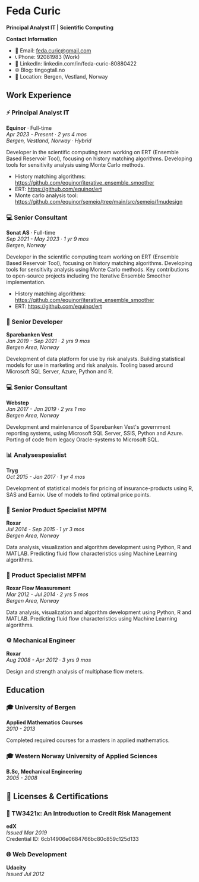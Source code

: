 # Feda Curic
**Principal Analyst IT | Scientific Computing**

**Contact Information**
- 📧 Email: feda.curic@gmail.com
- 📞 Phone: 92081983 (Work)
- 💼 LinkedIn: linkedin.com/in/feda-curic-80880422
- 🌐 Blog: tingogtall.no
- 📍 Location: Bergen, Vestland, Norway

## Work Experience

### ⚡ Principal Analyst IT
**Equinor** · Full-time  
*Apr 2023 - Present · 2 yrs 4 mos*  
*Bergen, Vestland, Norway · Hybrid*

Developer in the scientific computing team working on ERT (Ensemble Based Reservoir Tool), focusing on history matching algorithms. Developing tools for sensitivity analysis using Monte Carlo methods.
- History matching algorithms: https://github.com/equinor/iterative_ensemble_smoother
- ERT: https://github.com/equinor/ert
- Monte carlo analysis tool: https://github.com/equinor/semeio/tree/main/src/semeio/fmudesign

### 💻 Senior Consultant
**Sonat AS** · Full-time  
*Sep 2021 - May 2023 · 1 yr 9 mos*  
*Bergen, Norway*

Developer in the scientific computing team working on ERT (Ensemble Based Reservoir Tool), focusing on history matching algorithms. Developing tools for sensitivity analysis using Monte Carlo methods. Key contributions to open-source projects including the Iterative Ensemble Smoother implementation.
- History matching algorithms: https://github.com/equinor/iterative_ensemble_smoother
- ERT: https://github.com/equinor/ert

### 💾 Senior Developer
**Sparebanken Vest**  
*Jan 2019 - Sep 2021 · 2 yrs 9 mos*  
*Bergen Area, Norway*

Development of data platform for use by risk analysts. Building statistical models for use in marketing and risk analysis. Tooling based around Microsoft SQL Server, Azure, Python and R.

### 💻 Senior Consultant
**Webstep**  
*Jan 2017 - Jan 2019 · 2 yrs 1 mo*  
*Bergen Area, Norway*

Development and maintenance of Sparebanken Vest's government reporting systems, using Microsoft SQL Server, SSIS, Python and Azure. Porting of code from legacy Oracle-systems to Microsoft SQL.

### 📊 Analysespesialist
**Tryg**  
*Oct 2015 - Jan 2017 · 1 yr 4 mos*

Development of statistical models for pricing of insurance-products using R, SAS and Earnix. Use of models to find optimal price points.

### 🔬 Senior Product Specialist MPFM
**Roxar**  
*Jul 2014 - Sep 2015 · 1 yr 3 mos*  
*Bergen Area, Norway*

Data analysis, visualization and algorithm development using Python, R and MATLAB. Predicting fluid flow characteristics using Machine Learning algorithms.

### 🔬 Product Specialist MPFM
**Roxar Flow Measurement**  
*Mar 2012 - Jul 2014 · 2 yrs 5 mos*  
*Bergen Area, Norway*

Data analysis, visualization and algorithm development using Python, R and MATLAB. Predicting fluid flow characteristics using Machine Learning algorithms.

### ⚙️ Mechanical Engineer
**Roxar**  
*Aug 2008 - Apr 2012 · 3 yrs 9 mos*

Design and strength analysis of multiphase flow meters.

## Education

### 🎓 University of Bergen
**Applied Mathematics Courses**  
*2010 - 2013*

Completed required courses for a masters in applied mathematics.

### 🎓 Western Norway University of Applied Sciences
**B.Sc, Mechanical Engineering**  
*2005 - 2008*

## 📜 Licenses & Certifications

### 🏦 TW3421x: An Introduction to Credit Risk Management
**edX**  
*Issued Mar 2019*  
Credential ID: 6cb14906e0684766bc80c859c125d133

### 🌐 Web Development
**Udacity**  
*Issued Jul 2012*
